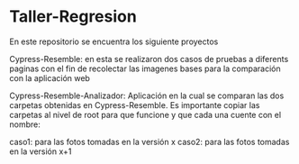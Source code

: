 # Taller-Regresion

En este repositorio se encuentra los siguiente proyectos

Cypress-Resemble:  en esta se realizaron dos casos de pruebas a diferents paginas con el fin de recolectar las imagenes bases para la comparación con la aplicación web


Cypress-Resemble-Analizador:
Aplicación en la cual se comparan las dos carpetas obtenidas en Cypress-Resemble. Es importante copiar las carpetas al nivel de root para que funcione y que cada una cuente con el nombre:

caso1: para las fotos tomadas en la versión x
caso2: para las fotos tomadas en la versión x+1
